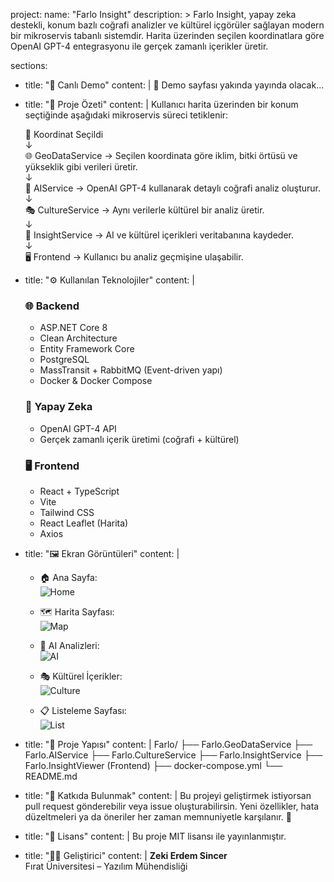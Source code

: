 project:
  name: "Farlo Insight"
  description: >
    Farlo Insight, yapay zeka destekli, konum bazlı coğrafi analizler ve kültürel içgörüler sağlayan modern bir mikroservis tabanlı sistemdir.
    Harita üzerinden seçilen koordinatlara göre OpenAI GPT-4 entegrasyonu ile gerçek zamanlı içerikler üretir.

sections:

  - title: "🚀 Canlı Demo"
    content: |
      🔗 Demo sayfası yakında yayında olacak...

  - title: "🧠 Proje Özeti"
    content: |
      Kullanıcı harita üzerinden bir konum seçtiğinde aşağıdaki mikroservis süreci tetiklenir:

      📍 Koordinat Seçildi  
        ↓  
      🌐 GeoDataService → Seçilen koordinata göre iklim, bitki örtüsü ve yükseklik gibi verileri üretir.  
        ↓  
      🤖 AIService → OpenAI GPT-4 kullanarak detaylı coğrafi analiz oluşturur.  
        ↓  
      🎭 CultureService → Aynı verilerle kültürel bir analiz üretir.  
        ↓  
      🧾 InsightService → AI ve kültürel içerikleri veritabanına kaydeder.  
        ↓  
      🖥️ Frontend → Kullanıcı bu analiz geçmişine ulaşabilir.

  - title: "⚙️ Kullanılan Teknolojiler"
    content: |
      ### 🌐 Backend
      - ASP.NET Core 8
      - Clean Architecture
      - Entity Framework Core
      - PostgreSQL
      - MassTransit + RabbitMQ (Event-driven yapı)
      - Docker & Docker Compose

      ### 🧠 Yapay Zeka
      - OpenAI GPT-4 API
      - Gerçek zamanlı içerik üretimi (coğrafi + kültürel)

      ### 🖥️ Frontend
      - React + TypeScript
      - Vite
      - Tailwind CSS
      - React Leaflet (Harita)
      - Axios

  - title: "🖼️ Ekran Görüntüleri"
    content: |
      - 🏠 Ana Sayfa:  
        ![Home](https://github.com/user-attachments/assets/9c1573f0-3b10-4cdb-b7e4-efd26ecc71b6)

      - 🗺️ Harita Sayfası:  
        ![Map](https://github.com/user-attachments/assets/17323092-ef1a-4660-982c-3495a5366519)

      - 🤖 AI Analizleri:  
        ![AI](https://github.com/user-attachments/assets/a1ce2bdd-c75e-4e00-89b7-6217188f0f5c)

      - 🎭 Kültürel İçerikler:  
        ![Culture](https://github.com/user-attachments/assets/7e9a8b90-7b65-436f-ade8-6c675d6f0ddf)

      - 📋 Listeleme Sayfası:  
        ![List](https://github.com/user-attachments/assets/a9fddcad-1d24-4600-bdcb-b07133d9d742)

  - title: "📂 Proje Yapısı"
    content: |
      Farlo/
      ├── Farlo.GeoDataService
      ├── Farlo.AIService
      ├── Farlo.CultureService
      ├── Farlo.InsightService
      ├── Farlo.InsightViewer (Frontend)
      ├── docker-compose.yml
      └── README.md

  - title: "📌 Katkıda Bulunmak"
    content: |
      Bu projeyi geliştirmek istiyorsan pull request gönderebilir veya issue oluşturabilirsin.
      Yeni özellikler, hata düzeltmeleri ya da öneriler her zaman memnuniyetle karşılanır. 🙌

  - title: "📄 Lisans"
    content: |
      Bu proje MIT lisansı ile yayınlanmıştır.

  - title: "👨‍💻 Geliştirici"
    content: |
      **Zeki Erdem Sincer**  
      Fırat Üniversitesi – Yazılım Mühendisliği
